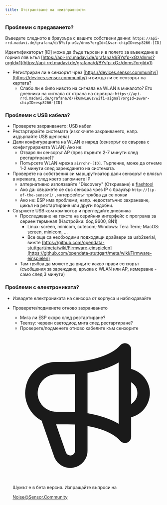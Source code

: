 ```yaml
---
title: Отстраняване на неизправности
---
```


### Проблеми с предаването?
Въведете следното в браузъра с вашите собствени данни:
`https://api-rrd.madavi.de/grafana/d/BYsfp-xGz/dnms?orgId=1&var-chipID=esp8266-[ID]`

Идентификаторът [ID] може да бъде търсен и в полето за въвеждане в горния ляв ъгъл [https://api-rrd.madavi.de/grafana/d/BYsfp-xGz/dnms?orgId=1](https://api-rrd.madavi.de/grafana/d/BYsfp-xGz/dnms?orgId=1)

* Регистриран ли е сензорът чрез [https://devices.sensor.community/](https://devices.sensor.community/) и вижда ли се сензорът на картата?
  * Слабо ли е било нивото на сигнала на WLAN в миналото?
    Ето дневника на сигнала от страна на сървъра: `https://api-rrd.madavi.de/grafana/d/Fk6mw1WGz/wifi-signal?orgId=1&var-chipID=esp8266-[ID]`

### Проблеми с USB кабела?
* Проверете захранването: USB кабел
* Рестартирайте системата (изключете захранването, напр. издърпайте USB щепсела)
* Дали конфигурацията на WLAN е наред (сензорът се свързва с конфигурираната WLAN) Ако не:
  * Отваря ли сензорът AP (през първите 2-7 минути след рестартиране)?
  * Потърсете WLAN мрежа `airrohr-[ID]`. Търпение, може да отнеме 1-2 минути след зареждането на системата.
* Проверете на собствения си маршрутизатор дали сензорът е влязъл в мрежата, след което запомнете IP
  * алтернативно използвайте "Discovery" (Откриване) в [flashtool](https://github.com/opendata-stuttgart/airrohr-firmware-flasher//)
  * Ако да: свържете се със сензора чрез IP с браузър `http://[ip-of-the-sensor]/` , интерфейсът трябва да се появи
  * Ако не: ESP има проблеми, напр. недостатъчно захранване, цикъл на рестартиране или други подобни.
* Свържете USB към компютър и прегледайте дневника
  * Проследяване на текста на серийния интерфейс с програма за сериен терминал (Настройки: бод 9600, 8N1)
    * Linux: screen, minicom, cutecom; Windows: Tera Term; MacOS: screen, minicom, ...
    * Все още са необходими подходящи драйвери за usb2serial, вижте [https://github.com/opendata-stuttgart/meta/wiki/Firmware-einspielen](https://github.com/opendata-stuttgart/meta/wiki/Firmware-einspielen)
  * Там трябва да можете да видите какво прави сензорът (съобщения за зареждане, връзка с WLAN или AP, измерване - само след 3 минути)

### Проблеми с електрониката?
* Извадете електрониката на сензора от корпуса и наблюдавайте
* Проверете/подменете отново захранването
  * Мига ли ESP скоро след рестартиране?
  * Teensy: червен светодиод мига след рестартиране?
  * Проверете/подменете отново кабелите към сензорите


  <div class="max-w-screen-xl mx-auto pt-5">
      <div class="p-2 rounded-lg bg-indigo-100 shadow-lg sm:p-3">
      <div class="flex items-center">
            <span class="p-2 rounded-lg bg-indigo-500">
              <svg class="h-8 w-8 text-white" fill="none" viewBox="0 0 24 24" stroke="currentColor">
                <path stroke-linecap="round" stroke-linejoin="round" stroke-width="2" d="M11 5.882V19.24a1.76 1.76 0 01-3.417.592l-2.147-6.15M18 13a3 3 0 100-6M5.436 13.683A4.001 4.001 0 017 6h1.832c4.1 0 7.625-1.234 9.168-3v14c-1.543-1.766-5.067-3-9.168-3H7a3.988 3.988 0 01-1.564-.317z" />
              </svg>
            </span>
        <div class="flex flex-wrap">
          <div class="flex-wrap flex">
            <p class="pt-1 text-indigo-700 font-medium">
                Шумът е в бета версия. Изпращайте въпроси на</p>
          <a href="mailto:Noise@Sensor.Community" class="ml-1 font-medium underline text-white hover:text-amber-600">
                  Noise@Sensor.Community</a>
          </div>
           </div>
      </div>
    </div>
  </div>
